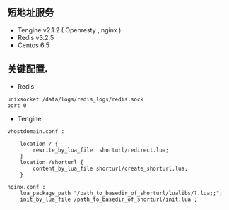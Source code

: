 ## 短地址服务

* Tengine v2.1.2 ( Openresty , nginx ) 
* Redis v3.2.5
* Centos 6.5

## 关键配置. 

* Redis

```
unixsocket /data/logs/redis_logs/redis.sock
port 0
```

* Tengine

``` 
vhostdomain.conf :

    location / {
        rewrite_by_lua_file  shorturl/redirect.lua;
    }
    location /shorturl {
        content_by_lua_file shorturl/create_shorturl.lua;
    }

```

```
nginx.conf : 
    lua_package_path "/path_to_basedir_of_shorturl/lualibs/?.lua;;";
    init_by_lua_file /path_to_basedir_of_shorturl/init.lua ;	
```
	
